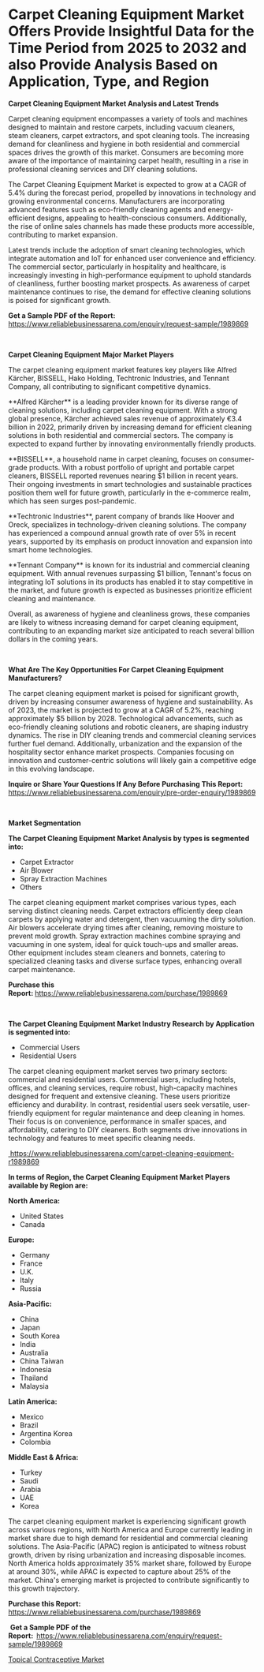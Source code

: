 <p><h1>Carpet Cleaning Equipment Market Offers Provide Insightful Data for the Time Period from 2025 to 2032 and also Provide Analysis Based on Application, Type, and Region</h1></p><p><strong>Carpet Cleaning Equipment Market Analysis and Latest Trends</strong></p>
<p><p>Carpet cleaning equipment encompasses a variety of tools and machines designed to maintain and restore carpets, including vacuum cleaners, steam cleaners, carpet extractors, and spot cleaning tools. The increasing demand for cleanliness and hygiene in both residential and commercial spaces drives the growth of this market. Consumers are becoming more aware of the importance of maintaining carpet health, resulting in a rise in professional cleaning services and DIY cleaning solutions.</p><p>The Carpet Cleaning Equipment Market is expected to grow at a CAGR of 5.4% during the forecast period, propelled by innovations in technology and growing environmental concerns. Manufacturers are incorporating advanced features such as eco-friendly cleaning agents and energy-efficient designs, appealing to health-conscious consumers. Additionally, the rise of online sales channels has made these products more accessible, contributing to market expansion.</p><p>Latest trends include the adoption of smart cleaning technologies, which integrate automation and IoT for enhanced user convenience and efficiency. The commercial sector, particularly in hospitality and healthcare, is increasingly investing in high-performance equipment to uphold standards of cleanliness, further boosting market prospects. As awareness of carpet maintenance continues to rise, the demand for effective cleaning solutions is poised for significant growth.</p></p>
<p><strong>Get a Sample PDF of the Report:&nbsp;</strong> <a href="https://www.reliablebusinessarena.com/enquiry/request-sample/1989869?utm_campaign=3017&utm_medium=2&utm_source=Github&utm_content=ia&utm_term=05042025&utm_id=carpet-cleaning-equipment">https://www.reliablebusinessarena.com/enquiry/request-sample/1989869</a></p>
<p>&nbsp;</p>
<p><strong>Carpet Cleaning Equipment Major Market Players</strong></p>
<p><p>The carpet cleaning equipment market features key players like Alfred Kärcher, BISSELL, Hako Holding, Techtronic Industries, and Tennant Company, all contributing to significant competitive dynamics.</p><p>**Alfred Kärcher** is a leading provider known for its diverse range of cleaning solutions, including carpet cleaning equipment. With a strong global presence, Kärcher achieved sales revenue of approximately €3.4 billion in 2022, primarily driven by increasing demand for efficient cleaning solutions in both residential and commercial sectors. The company is expected to expand further by innovating environmentally friendly products.</p><p>**BISSELL**, a household name in carpet cleaning, focuses on consumer-grade products. With a robust portfolio of upright and portable carpet cleaners, BISSELL reported revenues nearing $1 billion in recent years. Their ongoing investments in smart technologies and sustainable practices position them well for future growth, particularly in the e-commerce realm, which has seen surges post-pandemic.</p><p>**Techtronic Industries**, parent company of brands like Hoover and Oreck, specializes in technology-driven cleaning solutions. The company has experienced a compound annual growth rate of over 5% in recent years, supported by its emphasis on product innovation and expansion into smart home technologies. </p><p>**Tennant Company** is known for its industrial and commercial cleaning equipment. With annual revenues surpassing $1 billion, Tennant's focus on integrating IoT solutions in its products has enabled it to stay competitive in the market, and future growth is expected as businesses prioritize efficient cleaning and maintenance.</p><p>Overall, as awareness of hygiene and cleanliness grows, these companies are likely to witness increasing demand for carpet cleaning equipment, contributing to an expanding market size anticipated to reach several billion dollars in the coming years.</p></p>
<p>&nbsp;</p>
<p><strong>What Are The Key Opportunities For Carpet Cleaning Equipment Manufacturers?</strong></p>
<p><p>The carpet cleaning equipment market is poised for significant growth, driven by increasing consumer awareness of hygiene and sustainability. As of 2023, the market is projected to grow at a CAGR of 5.2%, reaching approximately $5 billion by 2028. Technological advancements, such as eco-friendly cleaning solutions and robotic cleaners, are shaping industry dynamics. The rise in DIY cleaning trends and commercial cleaning services further fuel demand. Additionally, urbanization and the expansion of the hospitality sector enhance market prospects. Companies focusing on innovation and customer-centric solutions will likely gain a competitive edge in this evolving landscape.</p></p>
<p><strong>Inquire or Share Your Questions If Any Before Purchasing This Report:</strong> <a href="https://www.reliablebusinessarena.com/enquiry/pre-order-enquiry/1989869?utm_campaign=3017&utm_medium=2&utm_source=Github&utm_content=ia&utm_term=05042025&utm_id=carpet-cleaning-equipment">https://www.reliablebusinessarena.com/enquiry/pre-order-enquiry/1989869</a></p>
<p>&nbsp;</p>
<p><strong>Market Segmentation</strong></p>
<p><strong>The Carpet Cleaning Equipment Market Analysis by types is segmented into:</strong></p>
<p><ul><li>Carpet Extractor</li><li>Air Blower</li><li>Spray Extraction Machines</li><li>Others</li></ul></p>
<p><p>The carpet cleaning equipment market comprises various types, each serving distinct cleaning needs. Carpet extractors efficiently deep clean carpets by applying water and detergent, then vacuuming the dirty solution. Air blowers accelerate drying times after cleaning, removing moisture to prevent mold growth. Spray extraction machines combine spraying and vacuuming in one system, ideal for quick touch-ups and smaller areas. Other equipment includes steam cleaners and bonnets, catering to specialized cleaning tasks and diverse surface types, enhancing overall carpet maintenance.</p></p>
<p><strong>Purchase this Report:&nbsp;</strong><a href="https://www.reliablebusinessarena.com/purchase/1989869?utm_campaign=3017&utm_medium=2&utm_source=Github&utm_content=ia&utm_term=05042025&utm_id=carpet-cleaning-equipment">https://www.reliablebusinessarena.com/purchase/1989869</a></p>
<p>&nbsp;</p>
<p><strong>The Carpet Cleaning Equipment Market Industry Research by Application is segmented into:</strong></p>
<p><ul><li>Commercial Users</li><li>Residential Users</li></ul></p>
<p><p>The carpet cleaning equipment market serves two primary sectors: commercial and residential users. Commercial users, including hotels, offices, and cleaning services, require robust, high-capacity machines designed for frequent and extensive cleaning. These users prioritize efficiency and durability. In contrast, residential users seek versatile, user-friendly equipment for regular maintenance and deep cleaning in homes. Their focus is on convenience, performance in smaller spaces, and affordability, catering to DIY cleaners. Both segments drive innovations in technology and features to meet specific cleaning needs.</p></p>
<p><a href="https://www.reliablebusinessarena.com/carpet-cleaning-equipment-r1989869?utm_campaign=3017&utm_medium=2&utm_source=Github&utm_content=ia&utm_term=05042025&utm_id=carpet-cleaning-equipment">&nbsp;https://www.reliablebusinessarena.com/carpet-cleaning-equipment-r1989869</a></p>
<p><strong>In terms of Region, the Carpet Cleaning Equipment Market Players available by Region are:</strong></p>
<p>
    <p> <strong> North America: </strong>
        <ul>
            <li>United States</li>
            <li>Canada</li>
        </ul>
        </p> 
    <p> <strong> Europe: </strong>
        <ul>
            <li>Germany</li>
            <li>France</li>
            <li>U.K.</li>
            <li>Italy</li>
            <li>Russia</li>
        </ul>
        </p> 
    <p> <strong> Asia-Pacific: </strong>
        <ul>
            <li>China</li>
            <li>Japan</li>
            <li>South Korea</li>
            <li>India</li>
            <li>Australia</li>
            <li>China Taiwan</li>
            <li>Indonesia</li>
            <li>Thailand</li>
            <li>Malaysia</li>
        </ul>
        </p> 
    <p> <strong> Latin America: </strong>
        <ul>
            <li>Mexico</li>
            <li>Brazil</li>
            <li>Argentina Korea</li>
            <li>Colombia</li>
        </ul>
        </p> 
    <p> <strong> Middle East & Africa: </strong>
        <ul>
            <li>Turkey</li>
            <li>Saudi</li>
            <li>Arabia</li>
            <li>UAE</li>
            <li>Korea</li>
        </ul>
    </p>
    </p>
<p><p>The carpet cleaning equipment market is experiencing significant growth across various regions, with North America and Europe currently leading in market share due to high demand for residential and commercial cleaning solutions. The Asia-Pacific (APAC) region is anticipated to witness robust growth, driven by rising urbanization and increasing disposable incomes. North America holds approximately 35% market share, followed by Europe at around 30%, while APAC is expected to capture about 25% of the market. China's emerging market is projected to contribute significantly to this growth trajectory.</p></p>
<p><strong>Purchase this Report: </strong><a href="https://www.reliablebusinessarena.com/purchase/1989869?utm_campaign=3017&utm_medium=2&utm_source=Github&utm_content=ia&utm_term=05042025&utm_id=carpet-cleaning-equipment">https://www.reliablebusinessarena.com/purchase/1989869</a></p>
<p>&nbsp;<strong>Get a Sample PDF of the Report:&nbsp;&nbsp;</strong><a href="https://www.reliablebusinessarena.com/enquiry/request-sample/1989869?utm_campaign=3017&utm_medium=2&utm_source=Github&utm_content=ia&utm_term=05042025&utm_id=carpet-cleaning-equipment">https://www.reliablebusinessarena.com/enquiry/request-sample/1989869</a></p>
<p><strong></strong></p>
<p><p><a href="https://github.com/penecorodz74/Market-Research-Report-List-1/blob/main/topical-contraceptive-market.md?utm_campaign=3017&utm_medium=2&utm_source=Github&utm_content=ia&utm_term=05042025&utm_id=carpet-cleaning-equipment">Topical Contraceptive Market</a></p></p>